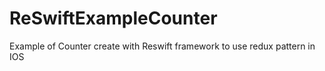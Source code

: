 # ReSwiftExampleCounter
Example of Counter create with Reswift framework to use redux pattern in IOS 
